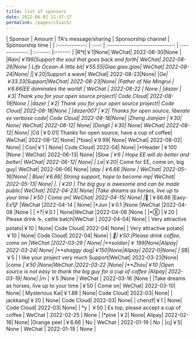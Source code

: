 ```yaml
---
title: list of sponsors
date: 2022-06-02 11:37:17
permalink: /pages/c51ac5/
---
```



| Sponsor | Amount | TA's message/sharing | Sponsorship channel | Sponsorship time |
| :------------: | :---: | :----------------------------: | :------------: | :------: |:------: |
|R*t|￥1|None| WeChat| 2022-08-30|None |
|*Rain|￥199|Support the soul that goes back and forth| WeChat| 2022-08-26|None |
Life Ocean-A little bit|￥55.55|Giao.giao.giao| WeChat| 2022-08-24|None|
|*|￥20|Support a wave| WeChat| 2022-08-23|None|
|*Ge|￥33.33|Support|WeChat| 2022-08-23|None|
|Father of Nie Mingrui |￥6.66|EE dominates the world! | WeChat | 2022-08-22 | None |
|dazer |￥3| Thank you for your open source project!| Code Cloud| 2022-08-19|None |
|dazer |￥2| Thank you for your open source project!| Code Cloud| 2022-08-18|None |
|dazer007 |￥2| Thanks for open source, liberate es verbose code| Code Cloud| 2022-08-18|None|
|Zheng Jianjian |￥30| None| WeChat| 2022-08-12| None|
|Dongli |￥30| None| WeChat| 2022-08-12| None|
|C*d |￥0.01| Thanks for open source, have a cup of coffee| WeChat| 2022-08-12| None|
|*biao|￥9.99| None| WeChat| 2022-08-02| None|
| Con|￥1 | None| Code Cloud| 2022-04| None|
|*Header |￥100 |None | WeChat| 2022-06-13| None|
|*Slow |￥6 | Hope EE will do better and better| WeChat| 2022-06-12| None|
| L*e|￥20| Come for EE, come on, big guy| WeChat| 2022-06-06| None|
|*day |￥6.66 |None | WeChat| 2022-05-16|None|
| *Blue|￥6.66| Strong support, hope to become mp| WeChat| 2022-05-13| None|
|*. |￥20 | The big guy is awesome and can be made public| WeChat| 2022-04-23| None|
|Take dreams as horses, live up to your time |￥50 | Come on| WeChat| 2022-04-15| None|
|*🐝 |￥66.66 |Easy-Es🐮 |WeChat |2022-04-14 | None|
|*Jun |￥0.1 |None |WeChat |2022-04-08 |None |
| *?|￥0.1 | None|WeChat |2022-04-08 |None |
|*⑧ |￥20 | Please drink ☕, cattle batch|WeChat | 2022-04-04| None|
| Very attractive potato|￥10 | None| Code Cloud| 2022-04| None|
| Very attractive potato|￥10 | None| Code Cloud| 2022-04| None|
| *🐸|￥50 |Please drink coffee, come on |WeChat |2022-03-29 | None|
|**soldier|￥ 199|None|Alipay| 2022-03-24| None|
|**shaggy dog|￥150|None|Alipay| 2022-0|None|
| S*B|￥5 | I like your project very much Support|WeChat| 2022-03-23|None|
|*come |￥50 |None|WeChat |2022-03-22 |None|
|**Zhou|￥10 |Open source is not easy to thank the big guy for a cup of coffee |Alipay| 2022-03-19| None|
|r*n | ￥5 |None | WeChat | 2022-03-16 |None |
|Take dreams as horses, live up to your time |￥50 | Come on| WeChat| 2022-03-10| None|
| Mysterious Kai|￥1.88 | None| Code Cloud| 2022-03| None|
| jackkang|￥20 | None| Code Cloud| 2022-03| None|
| chenzf|￥1 | None| Code Cloud| 2022-03| None|
| *y | ￥50 | Es top, please accept a cup of coffee | WeChat | 2022-02-25 | None |
|*pine |￥2| None| Alipay| 2022-02-16| None|
|Orange peel |￥6.66 | No | WeChat | 2022-01-19 | No |
|cj|￥5| None | WeChat | 2022-01-19 | None |


































